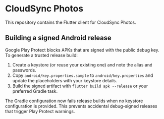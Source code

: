 # CloudSync Photos

This repository contains the Flutter client for CloudSync Photos.

## Building a signed Android release

Google Play Protect blocks APKs that are signed with the public debug key. To
generate a trusted release build:

1. Create a keystore (or reuse your existing one) and note the alias and
   passwords.
2. Copy `android/key.properties.sample` to `android/key.properties` and update
   the placeholders with your keystore details.
3. Build the signed artifact with `flutter build apk --release` or your
   preferred Gradle task.

The Gradle configuration now fails release builds when no keystore
configuration is provided. This prevents accidental debug-signed releases that
trigger Play Protect warnings.
